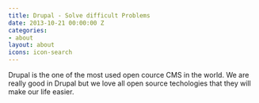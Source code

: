 ```yaml
---
title: Drupal - Solve difficult Problems
date: 2013-10-21 00:00:00 Z
categories:
- about
layout: about
icons: icon-search
---
```


Drupal is the one of the most used open cource CMS in the world. We are really good in Drupal but we love all open source techologies that they will make our life easier.